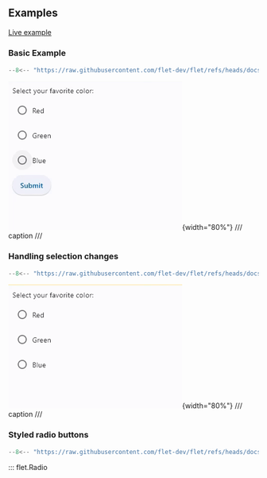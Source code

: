 ## Examples

[Live example](https://flet-controls-gallery.fly.dev/input/radio)

### Basic Example

```python
--8<-- "https://raw.githubusercontent.com/flet-dev/flet/refs/heads/docs/sdk/python/examples/controls/radio/basic.py"
```

![basic](https://raw.githubusercontent.com/flet-dev/flet/docs/sdk/python/examples/python/controls/radio/media/basic.gif){width="80%"}
/// caption
///


### Handling selection changes

```python
--8<-- "https://raw.githubusercontent.com/flet-dev/flet/refs/heads/docs/sdk/python/examples/controls/radio/handling-selection-changes.py"
```

![handling-selection-changes](https://raw.githubusercontent.com/flet-dev/flet/docs/sdk/python/examples/python/controls/radio/media/handling-selection-changes.gif){width="80%"}
/// caption
///

### Styled radio buttons

```python
--8<-- "https://raw.githubusercontent.com/flet-dev/flet/refs/heads/docs/sdk/python/examples/controls/radio/styled.py"
```

::: flet.Radio
